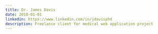 ```yaml
---
title: Dr. James Davis
date: 2018-01-01
linkedin: https://www.linkedin.com/in/jdavisphd
description: Freelance client for medical web application project
---
```


